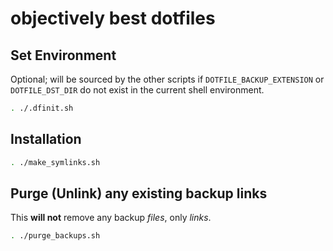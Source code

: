 # objectively best dotfiles


## Set Environment

Optional; will be sourced by the other scripts if `DOTFILE_BACKUP_EXTENSION` or `DOTFILE_DST_DIR` do not exist in the current shell environment.

```bash
. ./.dfinit.sh 
```

## Installation
```bash
. ./make_symlinks.sh
```

## Purge (Unlink) any existing backup links

This **will not** remove any backup *files*, only *links*.

```bash
. ./purge_backups.sh
```
